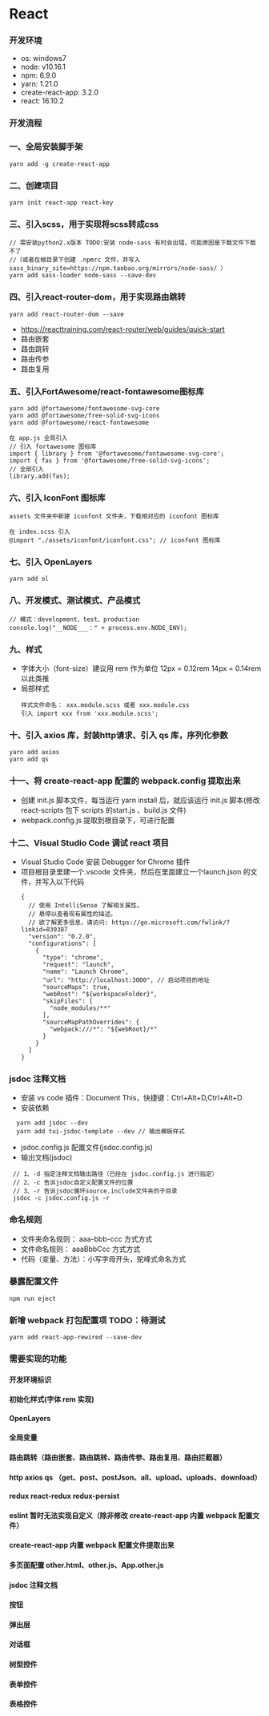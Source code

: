 # React

### 开发环境
* os: windows7
* node: v10.16.1
* npm: 6.9.0
* yarn: 1.21.0
* create-react-app: 3.2.0
* react: 16.10.2

### 开发流程

### 一、全局安装脚手架
  ```
  yarn add -g create-react-app
  ``` 

### 二、创建项目
  ```
  yarn init react-app react-key
  ```

### 三、引入scss，用于实现将scss转成css
  ```
  // 需安装python2.x版本 TODO:安装 node-sass 有时会出错，可能原因是下载文件下载不了
  //（或者在根目录下创建 .npmrc 文件，并写入 sass_binary_site=https://npm.taobao.org/mirrors/node-sass/ ）
  yarn add sass-loader node-sass --save-dev
  ```

### 四、引入react-router-dom，用于实现路由跳转
  ```
  yarn add react-router-dom --save
  ```
  * https://reacttraining.com/react-router/web/guides/quick-start
  * 路由嵌套
  * 路由跳转
  * 路由传参
  * 路由复用

### 五、引入FortAwesome/react-fontawesome图标库
  ```
  yarn add @fortawesome/fontawesome-svg-core
  yarn add @fortawesome/free-solid-svg-icons
  yarn add @fortawesome/react-fontawesome
  ```

  ```
  在 app.js 全局引入
  // 引入 fortawesome 图标库
  import { library } from '@fortawesome/fontawesome-svg-core';
  import { fas } from '@fortawesome/free-solid-svg-icons';
  // 全部引入
  library.add(fas);
  ```

### 六、引入 IconFont 图标库
  ```
  assets 文件夹中新建 iconfont 文件夹，下载相对应的 iconfont 图标库

  在 index.scss 引入
  @import "./assets/iconfont/iconfont.css"; // iconfont 图标库
  ```

### 七、引入 OpenLayers
  ```
  yarn add ol
  ```

### 八、开发模式、测试模式、产品模式
  ```
  // 模式：development、test、production
  console.log("__NODE___：" + process.env.NODE_ENV);
  ```

### 九、样式
  * 字体大小（font-size）建议用 rem 作为单位  12px = 0.12rem 14px = 0.14rem 以此类推
  * 局部样式
    ```
    样式文件命名： xxx.module.scss 或者 xxx.module.css
    引入 import xxx from 'xxx.module.scss';
    ```

### 十、引入 axios 库，封装http请求、引入 qs 库，序列化参数
  ```
  yarn add axios
  yarn add qs
  ```

### 十一、将 create-react-app 配置的 webpack.config 提取出来
  * 创建 init.js 脚本文件，每当运行 yarn install 后，就应该运行 init.js 脚本(修改 react-scripts 包下 scripts 的start.js 、build.js 文件)
  * webpack.config.js 提取到根目录下，可进行配置

### 十二、Visual Studio Code 调试 react 项目
  * Visual Studio Code 安装 Debugger for Chrome 插件
  * 项目根目录里建一个.vscode 文件夹，然后在里面建立一个launch.json 的文件，并写入以下代码
    ```
    {
      // 使用 IntelliSense 了解相关属性。 
      // 悬停以查看现有属性的描述。
      // 欲了解更多信息，请访问: https://go.microsoft.com/fwlink/?linkid=830387
      "version": "0.2.0",
      "configurations": [
        {
          "type": "chrome",
          "request": "launch",
          "name": "Launch Chrome",
          "url": "http://localhost:3000", // 启动项目的地址 
          "sourceMaps": true,
          "webRoot": "${workspaceFolder}",
          "skipFiles": [
            "node_modules/**"
          ],
          "sourceMapPathOverrides": {
            "webpack:///*": "${webRoot}/*"
          }
        }
      ]
    }
    ```

### jsdoc 注释文档
  * 安装 vs code 插件：Document This，快捷键：Ctrl+Alt+D,Ctrl+Alt+D
  * 安装依赖
  ```
    yarn add jsdoc --dev
    yarn add tui-jsdoc-template --dev // 输出模板样式
  ```
  * jsdoc.config.js 配置文件(jsdoc.config.js)
  * 输出文档(jsdoc)
   ```
    // 1、-d 指定注释文档输出路径（已经在 jsdoc.config.js 进行指定）
    // 2、-c 告诉jsdoc自定义配置文件的位置
    // 3、-r 告诉jsdoc循环source.include文件夹的子目录
    jsdoc -c jsdoc.config.js -r
   ```

### 命名规则
  * 文件夹命名规则： aaa-bbb-ccc 方式方式
  * 文件命名规则： aaaBbbCcc 方式方式
  * 代码（变量、方法）：小写字母开头，驼峰式命名方式


### 暴露配置文件
  ```
  npm run eject
  ```

### 新增 webpack 打包配置项 TODO：待测试
  ```
  yarn add react-app-rewired --save-dev
  ```

### 需要实现的功能

#### 开发环境标识
#### 初始化样式(字体 rem 实现)
#### OpenLayers
#### 全局变量
#### 路由跳转（路由嵌套、路由跳转、路由传参、路由复用、路由拦截器）
#### http axios qs （get、post、postJson、all、upload、uploads、download）
#### redux react-redux redux-persist
#### eslint 暂时无法实现自定义（除非修改 create-react-app 内置 webpack 配置文件）
#### create-react-app 内置 webpack 配置文件提取出来
#### 多页面配置 other.html、other.js、App.other.js
#### jsdoc 注释文档
#### 按钮
#### 弹出层
#### 对话框
#### 树型控件
#### 表单控件
#### 表格控件